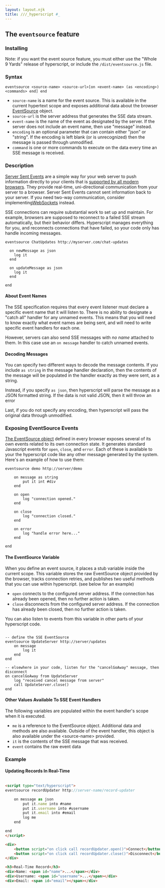 ```yaml
---
layout: layout.njk
title: ///_hyperscript #_
---
```


## The `eventsource` feature

### Installing

Note: if you want the event source feature, you must either use the "Whole 9 Yards" release of hyperscript, or include the `/dist/eventsource.js` file.

### Syntax

`eventsource <source-name> <source-url>[on <event-name> (as <encoding>) <commands> end] end`

* `source-name` is a name for the event source. This is available in the current hypertext scope and exposes additional data about the browser [EventSource](https://developer.mozilla.org/en-US/docs/Web/API/EventSource) object.
* `source-url` is the server address that generates the SSE data stream.
* `event-name` is the name of the event as designated by the server.  If the server does not include an event name, then use "message" instead.
* `encoding` is an optional parameter that can contain either "json" or "string".  If the encoding is left blank (or is unrecognized) then the message is passed through unmodified.
* `command` is one or more commands to execute on the data every time an SSE message is received.

### Description

[Server Sent Events](https://en.wikipedia.org/wiki/Server-sent_events) are a simple way for your web server to push information directly to your clients that is [supported by all modern browsers](https://caniuse.com/eventsource).  They provide real-time, uni-directional communication from your server to a browser.  Server Sent Events cannot sent information back to your server.  If you need two-way communication, consider implementing[WebSockets](/features/socket/) instead.

SSE connections can require substantial work to set up and maintain.  For example, browsers are supposed to reconnect to a failed SSE stream automatically, but their behavior differs.  Hyperscript manages everything for you, and reconnects connections that have failed, so your code only has handle incoming messages.

```hyperscript
eventsource ChatUpdates http://myserver.com/chat-updates

  on newMessage as json
    log it
  end

  on updateMessage as json
    log it
  end

end
```

#### About Event Names

The SSE specification requires that every event listener must declare a specific event name that it will listen to.  There is no ability to designate a "catch all" handler for any unnamed events.  This means that you will need to know exactly what event names are being sent, and will need to write specific event handlers for each one.

However, servers can also send SSE messages with *no name* attached to them.  In this case use an `on message` handler to catch unnamed events.

#### Decoding Messages

You can specify two different ways to decode the message contents.  If you include `as string` in the message handler declaration, then the contents of the message will be populated in the handler exactly as they were sent, as a string.

Instead, if you specify `as json`, then hyperscript will parse the message as a JSON formatted string.  If the data is not valid JSON, then it will throw an error

Last, if you do not specify any encoding, then hyperscript will pass the original data through unmodified.

### Exposing EventSource Events

[The EventSource object](https://developer.mozilla.org/en-US/docs/Web/API/EventSource) defined in every browser exposes several of its own events related to its own connection state.  It generates standard Javascript events for `open`, `close`, and `error`.  Each of these is available to your the hyperscript code like any other message generated by the system.  Here's an example of how to use them:

```hyperscript
eventsource demo http://server/demo

    on message as string
        put it int #div
    end

    on open
        log "connection opened."
    end

    on close
        log "connection closed."
    end

    on error
        log "handle error here..."
    end

end
```

#### The EventSource Variable

When you define an event source, it places a stub variable inside the current scope.  This variable stores the raw EventSource object provided by the browser, tracks connection retries, and publishes two useful methods that you can use within hyperscript. (see below for an example)

* `open` connects to the configured server address.  If the connection has already been opened, then no further action is taken.
* `close` disconnects from the configured server address.  If the connection has already been closed, then no further action is taken.

You can also listen to events from this variable in other parts of your hyperscript code.  

```hyperscript

-- define the SSE EventSource
eventsource UpdateServer http://server/updates
    on message
        log it
    end
end

-- elsewhere in your code, listen for the "cancelGoAway" message, then disconnect
on cancelGoAway from UpdateServer 
    log "received cancel message from server" 
    call UpdateServer.close()
end
```

#### Other Values Available To SSE Event Handlers

The following variables are populated within the event handler's scope when it is executed.

* `me` is a reference to the EventSource object.  Additional data and methods are also available.  Outside of the event handler, this object is also available under the \<source-name\> provided.
* `it` is the contents of the SSE message that was received.
* `event` contains the raw event data

### Example

#### Updating Records In Real-Time

```html

<script type="text/hyperscript">
eventsource recordUpdater http://server-name/record-updater

    on message as json
        put it.name into #name
        put it.username into #username
        put it.email into #email
        log me
    end

end
</script>

<div>
    <button script="on click call recordUpdater.open()">Connect</button>
    <button script="on click call recordUpdater.close()">Disconnect</button>
</div>

<h3>Real-Time Record</h3>
<div>Name: <span id="name">...</span></div>
<div>Username: <span id="username">...</span></div>
<div>Email: <span id="email"></span></div>
```
